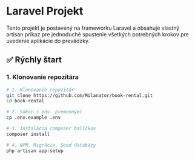 # Laravel Projekt

Tento projekt je postavený na frameworku Laravel a obsahuje vlastný artisan príkaz pre jednoduché spustenie všetkých potrebných krokov pre uvedenie aplikácie do prevádzky.

## ✅ Rýchly štart

### 1. Klonovanie repozitára

```bash
# 1. Klonovanie repozitár
git clone https://github.com/Milanator/book-rental.git
cd book-rental

# 2. Súbor s env. premennými
cp .env.example .env

# 3. Inštalácia composer balíčkov
composer install

# 4. NPM, Migrácie, Seed databázy
php artisan app:setup
